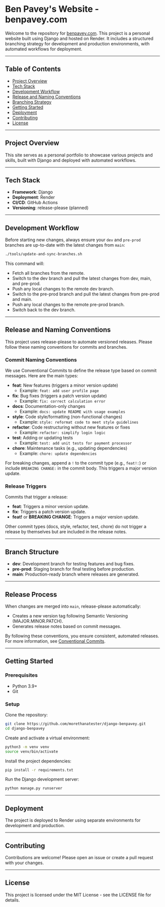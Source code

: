 # Ben Pavey's Website - benpavey.com

Welcome to the repository for [benpavey.com](https://benpavey.com). This project is a personal website built using Django and hosted on Render. It includes a structured branching strategy for development and production environments, with automated workflows for deployment.

---

## Table of Contents

- [Project Overview](#project-overview)
- [Tech Stack](#tech-stack)
- [Development Workflow](#development-workflow)
- [Release and Naming Conventions](#release-and-naming-conventions)
- [Branching Strategy](#branching-strategy)
- [Getting Started](#getting-started)
- [Deployment](#deployment)
- [Contributing](#contributing)
- [License](#license)

---

## Project Overview

This site serves as a personal portfolio to showcase various projects and skills, built with Django and deployed with automated workflows.

---

## Tech Stack

- **Framework**: Django
- **Deployment**: Render
- **CI/CD**: GitHub Actions
- **Versioning**: release-please (planned)

---

## Development Workflow

Before starting new changes, always ensure your `dev` and `pre-prod` branches are up-to-date with the latest changes from `main`:

```sh
./tools/update-and-sync-branches.sh
```

This command will:

- Fetch all branches from the remote.
- Switch to the dev branch and pull the latest changes from dev, main, and pre-prod.
- Push any local changes to the remote dev branch.
- Switch to the pre-prod branch and pull the latest changes from pre-prod and main.
- Push any local changes to the remote pre-prod branch.
- Switch back to the dev branch.

---

## Release and Naming Conventions

This project uses release-please to automate versioned releases. Please follow these naming conventions for commits and branches.

### Commit Naming Conventions

We use Conventional Commits to define the release type based on commit messages. Here are the main types:

- **feat**: New features (triggers a minor version update)
    - Example: `feat: add user profile page`
- **fix**: Bug fixes (triggers a patch version update)
    - Example: `fix: correct calculation error`
- **docs**: Documentation-only changes
    - Example: `docs: update README with usage examples`
- **style**: Code style/formatting (non-functional changes)
    - Example: `style: reformat code to meet style guidelines`
- **refactor**: Code restructuring without new features or fixes
    - Example: `refactor: simplify login logic`
- **test**: Adding or updating tests
    - Example: `test: add unit tests for payment processor`
- **chore**: Maintenance tasks (e.g., updating dependencies)
    - Example: `chore: update dependencies`

For breaking changes, append a `!` to the commit type (e.g., `feat!:`) or include `BREAKING CHANGE:` in the commit body. This triggers a major version update.

### Release Triggers

Commits that trigger a release:

- **feat**: Triggers a minor version update.
- **fix**: Triggers a patch version update.
- **feat!** or **BREAKING CHANGE**: Triggers a major version update.

Other commit types (docs, style, refactor, test, chore) do not trigger a release by themselves but are included in the release notes.

---

## Branch Structure

- **dev**: Development branch for testing features and bug fixes.
- **pre-prod**: Staging branch for final testing before production.
- **main**: Production-ready branch where releases are generated.

---

## Release Process

When changes are merged into `main`, release-please automatically:

- Creates a new version tag following Semantic Versioning (MAJOR.MINOR.PATCH).
- Generates release notes based on commit messages.

By following these conventions, you ensure consistent, automated releases. For more information, see [Conventional Commits](https://www.conventionalcommits.org/).

---

## Getting Started

### Prerequisites

- Python 3.9+
- Git

### Setup

Clone the repository:

```sh
git clone https://github.com/morethanatester/django-benpavey.git
cd django-benpavey
```

Create and activate a virtual environment:

```sh
python3 -m venv venv
source venv/bin/activate
```

Install the project dependencies:

```sh
pip install -r requirements.txt
```

Run the Django development server:

```sh
python manage.py runserver
```

---

## Deployment

The project is deployed to Render using separate environments for development and production.

---

## Contributing

Contributions are welcome! Please open an issue or create a pull request with your changes.

---

## License

This project is licensed under the MIT License - see the LICENSE file for details.